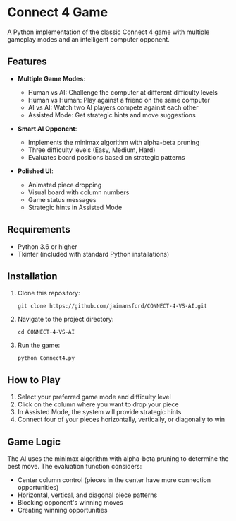 # Connect 4 Game

A Python implementation of the classic Connect 4 game with multiple gameplay modes and an intelligent computer opponent.

## Features

- **Multiple Game Modes**:
  - Human vs AI: Challenge the computer at different difficulty levels
  - Human vs Human: Play against a friend on the same computer
  - AI vs AI: Watch two AI players compete against each other
  - Assisted Mode: Get strategic hints and move suggestions

- **Smart AI Opponent**:
  - Implements the minimax algorithm with alpha-beta pruning
  - Three difficulty levels (Easy, Medium, Hard)
  - Evaluates board positions based on strategic patterns

- **Polished UI**:
  - Animated piece dropping
  - Visual board with column numbers
  - Game status messages
  - Strategic hints in Assisted Mode

## Requirements

- Python 3.6 or higher
- Tkinter (included with standard Python installations)

## Installation

1. Clone this repository:
   ```
   git clone https://github.com/jaimansford/CONNECT-4-VS-AI.git
   ```

2. Navigate to the project directory:
   ```
   cd CONNECT-4-VS-AI
   ```

3. Run the game:
   ```
   python Connect4.py
   ```

## How to Play

1. Select your preferred game mode and difficulty level
2. Click on the column where you want to drop your piece
3. In Assisted Mode, the system will provide strategic hints
4. Connect four of your pieces horizontally, vertically, or diagonally to win

## Game Logic

The AI uses the minimax algorithm with alpha-beta pruning to determine the best move. The evaluation function considers:

- Center column control (pieces in the center have more connection opportunities)
- Horizontal, vertical, and diagonal piece patterns
- Blocking opponent's winning moves
- Creating winning opportunities

